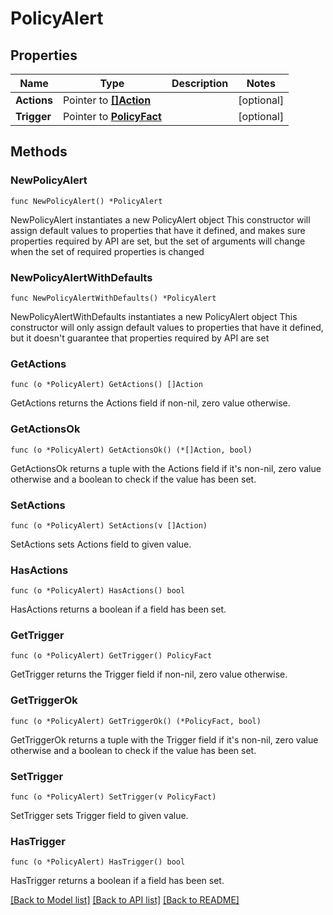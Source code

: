 # PolicyAlert

## Properties

Name | Type | Description | Notes
------------ | ------------- | ------------- | -------------
**Actions** | Pointer to [**[]Action**](Action.md) |  | [optional] 
**Trigger** | Pointer to [**PolicyFact**](PolicyFact.md) |  | [optional] 

## Methods

### NewPolicyAlert

`func NewPolicyAlert() *PolicyAlert`

NewPolicyAlert instantiates a new PolicyAlert object
This constructor will assign default values to properties that have it defined,
and makes sure properties required by API are set, but the set of arguments
will change when the set of required properties is changed

### NewPolicyAlertWithDefaults

`func NewPolicyAlertWithDefaults() *PolicyAlert`

NewPolicyAlertWithDefaults instantiates a new PolicyAlert object
This constructor will only assign default values to properties that have it defined,
but it doesn't guarantee that properties required by API are set

### GetActions

`func (o *PolicyAlert) GetActions() []Action`

GetActions returns the Actions field if non-nil, zero value otherwise.

### GetActionsOk

`func (o *PolicyAlert) GetActionsOk() (*[]Action, bool)`

GetActionsOk returns a tuple with the Actions field if it's non-nil, zero value otherwise
and a boolean to check if the value has been set.

### SetActions

`func (o *PolicyAlert) SetActions(v []Action)`

SetActions sets Actions field to given value.

### HasActions

`func (o *PolicyAlert) HasActions() bool`

HasActions returns a boolean if a field has been set.

### GetTrigger

`func (o *PolicyAlert) GetTrigger() PolicyFact`

GetTrigger returns the Trigger field if non-nil, zero value otherwise.

### GetTriggerOk

`func (o *PolicyAlert) GetTriggerOk() (*PolicyFact, bool)`

GetTriggerOk returns a tuple with the Trigger field if it's non-nil, zero value otherwise
and a boolean to check if the value has been set.

### SetTrigger

`func (o *PolicyAlert) SetTrigger(v PolicyFact)`

SetTrigger sets Trigger field to given value.

### HasTrigger

`func (o *PolicyAlert) HasTrigger() bool`

HasTrigger returns a boolean if a field has been set.


[[Back to Model list]](../README.md#documentation-for-models) [[Back to API list]](../README.md#documentation-for-api-endpoints) [[Back to README]](../README.md)


